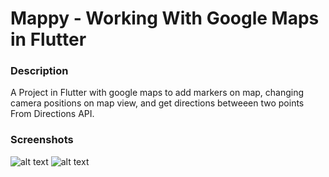 # Mappy - Working With Google Maps in Flutter

### Description
 A Project in Flutter with google maps to add markers on map, changing camera positions on map view, and get directions betweeen two points From Directions API.

 ### Screenshots

![alt text](./docs/screenshot/s1.jpg "With Origin and Destination Selected")
![alt text](./docs/screenshot/s2.jpg "With Origin and Destination zoomed and tilted camera angle")


